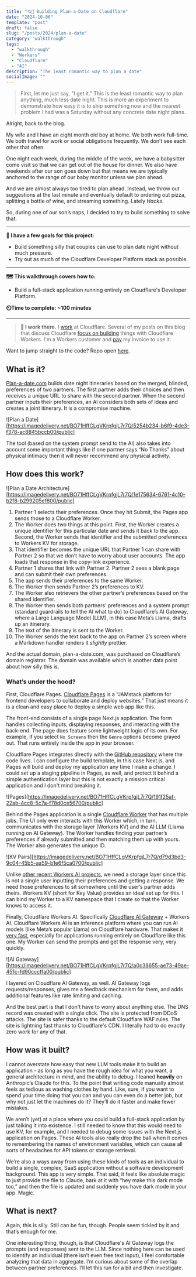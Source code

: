 ```yaml
---
title: "💘🤖 Building Plan-a-Date on Cloudflare"
date: "2024-10-06"
template: "post"
draft: false
slug: "/posts/2024/plan-a-date"
category: "walkthrough"
tags:
  - "walkthrough"
  - "Workers"
  - "Cloudflare"
  - "AI"
description: "The least romantic way to plan a date"
socialImage: ""
---
```


>First, let me just say, "I get it." This is the least romantic way to plan anything, much less date night. This is more an experiment to demonstrate how easy it is to ship something now and the nearest problem I had was a Saturday without any concrete date night plans.

Alright, back to the blog.

My wife and I have an eight month old boy at home. We both work full-time. We both travel for work or social obligations frequently. We don’t see each other that often.

One night each week, during the middle of the week, we have a babysitter come visit so that we can get out of the house for dinner. We also have weekends after our son goes down but that means we are typically anchored to the range of our baby monitor unless we plan ahead.

And we are almost always too tired to plan ahead. Instead, we throw out suggestions at the last minute and eventually default to ordering out pizza, splitting a bottle of wine, and streaming something. Lately *Hacks*.

So, during one of our son’s naps, I decided to try to build something to solve that.

---

**🎯 I have a few goals for this project:**

* Build something silly that couples can use to plan date night without much pressure.
* Try out as much of the Cloudflare Developer Platform stack as possible.

---

**🗺️ This walkthrough covers how to:**

* Build a full-stack application running entirely on Cloudflare's Developer Platform.

**⏲️Time to complete: ~100 minutes**

---

> **👔 I work there.** I [work](https://www.linkedin.com/in/samrhea/) at Cloudflare. Several of my posts on this blog that discuss Cloudflare [focus on building](https://blog.samrhea.com/tag/workers/) things with Cloudflare Workers. I'm a Workers customer and [pay](https://twitter.com/LakeAustinBlvd/status/1200380340382191617) my invoice to use it.

Want to jump straight to the code? Repo open [here](https://github.com/TownLake/DateNight).

## What is it?

[Plan-a-date.com](https://plan-a-date.com/) builds date night itineraries based on the merged, blinded, preferences of two partners. The first partner adds their choices and then receives a unique URL to share with the second partner. When the second partner inputs their preferences, an AI considers both sets of ideas and creates a joint itinerary. It is a compromise machine.

![Plan a Date][https://imagedelivery.net/BO71HffCLgVKrpfgjL7r7Q/5254b234-b6f9-4de3-f378-ac8845bccb00/public]

The tool (based on the system prompt send to the AI) also takes into account some important things like if one partner says “No Thanks” about physical intimacy then it will never recommend any physical activity.

## How does this work?

![Plan a Date Architecture][https://imagedelivery.net/BO71HffCLgVKrpfgjL7r7Q/1e175634-6761-4c10-b2f8-b299205ef800/public]

1. Partner 1 selects their preferences. Once they hit Submit, the Pages app sends those to a Cloudflare Worker.  
2. The Worker does two things at this point. First, the Worker creates a unique identifier for this particular date and sends it back to the app. Second, the Worker sends that identifier and the submitted preferences to Workers KV for storage.  
3. That identifier becomes the unique URL that Partner 1 can share with Partner 2 so that we don’t have to worry about user accounts. The app loads that response in the copy-link experience.  
4. Partner 1 shares that link with Partner 2\. Partner 2 sees a blank page and can submit their own preferences.  
5. The app sends their preferences to the same Worker.  
6. The Worker then sends Partner 2’s preferences to KV.  
7. The Worker also retrievers the other partner’s preferences based on the shared identifier.  
8. The Worker then sends both partners’ preferences and a system prompt (standard guardrails to tell the AI what to do) to Cloudflare’s AI Gateway, where a Large Language Model (LLM), in this case Meta’s Llama, drafts up an itinerary.  
9. The text of the itinerary is sent to the Worker.  
10. The Worker sends the text back to the app on Partner 2’s screen where a Markdown handler renders it *slightly* prettier.

And the actual domain, plan-a-date.com, was purchased on Cloudflare’s domain registrar. The domain was available which is another data point about how silly this is.

### What’s under the hood?

First, Cloudflare Pages. [Cloudflare Pages](https://pages.cloudflare.com/) is a “JAMstack platform for frontend developers to collaborate and deploy websites.” That just means it is a clean and easy place to deploy a simple web app like this.

The front-end consists of a single page Next.js application. The form handles collecting inputs, displaying responses, and interacting with the back-end. The page does feature some lightweight logic of its own. For example, if you select `No Screens` then the `Genre` options become grayed out. That runs entirely inside the app in your browser.

Cloudflare Pages integrates directly with the [GitHub repository](https://github.com/TownLake/DateNight) where the code lives. I can configure the build template, in this case Next.js, and Pages will build and deploy my application any time I make a change. I could set up a staging pipeline in Pages, as well, and protect it behind a simple authentication layer but this is not exactly a mission critical application and I don't mind breaking it.

![Pages][https://imagedelivery.net/BO71HffCLgVKrpfgjL7r7Q/191f25af-22ab-4cc8-5c7a-f78d0ce56700/public]

Behind the Pages application is a single [Cloudflare Worker](https://workers.cloudflare.com/) that has multiple jobs. The UI only ever interacts with this Worker which, in turn, communicates with the storage layer (Workers KV) and the AI LLM (Llama running on AI Gateway). The Worker handles finding your partner’s preferences if already submitted and then matching them up with yours. The Worker also generates the unique ID.

![KV Pairs][https://imagedelivery.net/BO71HffCLgVKrpfgjL7r7Q/d79d3bd3-9c04-45b5-aa59-b1e6f5ca0700/public]

Unlike [other recent Workers AI projects](https://lisbon-ai.samrhea.com/), we need a storage layer since this is not a single user inputting their preferences and getting a response. We need those preferences to sit somewhere until the user’s partner adds theirs. Workers KV (short for Key Value) provides an ideal set up for this. I can bind my Worker to a KV namespace that I create so that the Worker knows to access it.

Finally, Cloudflare Workers AI. Specifically [Cloudflare AI Gateway](https://developers.cloudflare.com/ai-gateway/) \+ Workers AI. Cloudflare Workers AI is an inference platform where you can run AI models (like Meta’s popular Llama) on Cloudflare hardware. That makes it [very fast](https://blog.cloudflare.com/workers-ai-bigger-better-faster), especially for applications running entirely on Cloudflare like this one. My Worker can send the prompts and get the response very, very quickly.

![AI Gateway][https://imagedelivery.net/BO71HffCLgVKrpfgjL7r7Q/a0c38655-ae73-49ae-451c-fd90cccffa00/public]

I layered on Cloudflare AI Gateway, as well. AI Gateway logs requests/responses, gives me a feedback mechanism for them, and adds additional features like rate limiting and caching.

And the best part is that I don't have to worry about anything else. The DNS record was created with a single click. The site is protected from DDoS attacks. The site is safer thanks to the default Cloudflare WAF rules. The site is lightning fast thanks to Cloudflare's CDN. I literally had to do exactly zero work for any of that.

## How was it built?

I cannot overstate how easy that new LLM tools make it to build an application - as long as you have the rough idea for what you want, a general architecture in mind, and the ability to debug. I leaned **heavily** on Anthropic’s Claude for this. To the point that writing code manually almost feels as tedious as washing clothes by hand. Like, sure, if you want to spend your time doing that you can and you can even do a better job, but why not just let the machines do it? They’ll do it faster and make fewer mistakes.

We aren’t (yet) at a place where you could build a full-stack application by just talking it into existence. I still needed to know that this would need to use KV, for example, and I needed to debug some issues with the Next.js application on Pages. These AI tools also really drop the ball when it comes to remembering the names of environment variables, which can cause all sorts of headaches for API tokens or storage retrieval.

We’re also a ways away from using these kinds of tools as an individual to build a single, complex, SaaS application without a software development background. This app is very simple. That said, it feels like absolute magic to just provide the file to Claude, bark at it with “hey make this dark mode too,” and then the file is updated and suddenly you have dark mode in your app. Magic.

## What is next?

Again, this is silly. Still can be fun, though. People seem tickled by it and that’s enough for me.

One interesting thing, though, is that Cloudflare's AI Gateway logs the prompts (and responses) sent to the LLM. Since nothing here can be used to identify an individual (there isn’t even free text input), I feel comfortable analyzing that data in aggregate. I’m curious about some of the overlap between partner preferences. I’ll let this run for a bit and then investigate.
